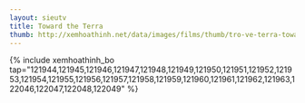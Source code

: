 ```yaml
---
layout: sieutv
title: Toward the Terra
thumb: http://xemhoathinh.net/data/images/films/thumb/tro-ve-terra-toward-the-terra-2007.jpg
---
```

{% include xemhoathinh_bo tap="121944,121945,121946,121947,121948,121949,121950,121951,121952,121953,121954,121955,121956,121957,121958,121959,121960,121961,121962,121963,122046,122047,122048,122049" %} 
